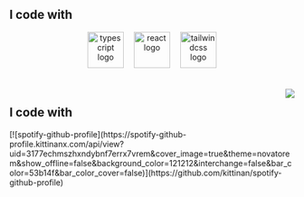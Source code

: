 
###
<h2 align="left">I code with</h2>
<div align="center">
  <img src="https://cdn.jsdelivr.net/gh/devicons/devicon/icons/typescript/typescript-original.svg" height="64" alt="typescript logo"  />
  <img width="10" />
  <img src="https://cdn.jsdelivr.net/gh/devicons/devicon/icons/react/react-original.svg" height="64" alt="react logo"  />
  <img width="10" />
  <img src="https://cdn.simpleicons.org/tailwindcss/06B6D4" height="64" alt="tailwindcss logo"  />
</div>
<br>
<br>
<img align="right" src="https://profile-counter.glitch.me/samiLiebre/count.svg?"  />

###
<h2 align="left">I code with</h2>
[![spotify-github-profile](https://spotify-github-profile.kittinanx.com/api/view?uid=3177echmszhxndybnf7errx7vrem&cover_image=true&theme=novatorem&show_offline=false&background_color=121212&interchange=false&bar_color=53b14f&bar_color_cover=false)](https://github.com/kittinan/spotify-github-profile)
